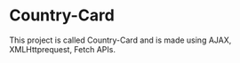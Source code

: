 # Country-Card
This project is called Country-Card and is made using AJAX, XMLHttprequest, Fetch APIs.
